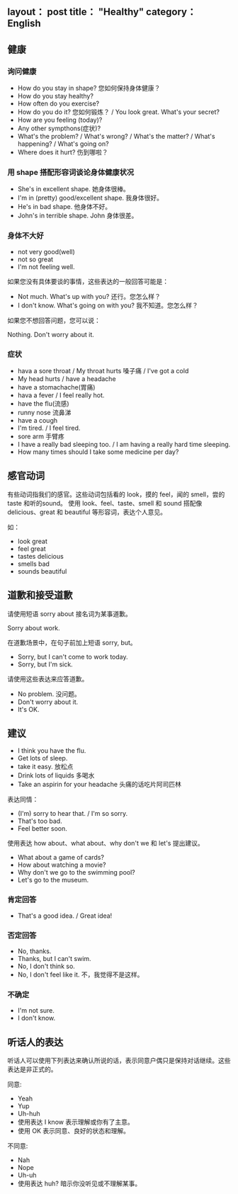 layout： post
title： "Healthy"
category： English
---

## 健康

### 询问健康

- How do you stay in shape?   您如何保持身体健康？
- How do you stay healthy?
- How often do you exercise?
- How do you do it? 您如何锻炼？ / You look great. What's your secret?
- How are you feeling (today)?
- Any other sympthons(症状)?
- What's the problem? / What's wrong? / What's the matter? / What's happening? / What's going on?
- Where does it hurt? 伤到哪啦？

### 用 shape 搭配形容词谈论身体健康状况

- She's in excellent shape.   她身体很棒。
- I'm in (pretty) good/excellent shape.  我身体很好。
- He's in bad shape.  他身体不好。
- John's in terrible shape.   John 身体很差。

### 身体不大好

- not very good(well)
- not so great
- I'm not feeling well.

如果您没有具体要谈的事情，这些表达的一般回答可能是：

- Not much. What's up with you? 还行。您怎么样？
- I don't know. What's going on with you? 我不知道。您怎么样？

如果您不想回答问题，您可以说：

Nothing. Don't worry about it.

### 症状

- hava a sore throat / My throat hurts 嗓子痛 / I've got a cold
- My head hurts / have a headache
- have a stomachache(胃痛)
- hava a fever / I feel really hot.
- have the flu(流感)
- runny nose 流鼻涕
- have a cough
- I'm tired. / I feel tired.
- sore arm 手臂疼
- I have a really bad sleeping too. / I am having a really hard time sleeping.
- How many times should I take some medicine per day?

## 感官动词

有些动词指我们的感官。这些动词包括看的 look，摸的 feel，闻的 smell，尝的 taste 和听的sound。 使用 look、feel、taste、smell 和 sound 搭配像delicious、great 和 beautiful 等形容词，表达个人意见。

如：

- look great
- feel great
- tastes delicious
- smells bad
- sounds beautiful

## 道歉和接受道歉

请使用短语 sorry about 接名词为某事道歉。

Sorry about work.

在道歉场景中，在句子前加上短语 sorry, but。

- Sorry, but I can't come to work today.
- Sorry, but I'm sick.


请使用这些表达来应答道歉。

- No problem. 没问题。
- Don't worry about it.
- It's OK.

## 建议

- I think you have the flu.
- Get lots of sleep.
- take it easy. 放松点
- Drink lots of liquids 多喝水
- Take an aspirin for your headache 头痛的话吃片阿司匹林

表达同情：

- (I'm) sorry to hear that. / I'm so sorry.
- That's too bad.
- Feel better soon.

使用表达 how about、what about、why don't we 和 let's 提出建议。

- What about a game of cards?
- How about watching a movie?
- Why don't we go to the swimming pool?
- Let's go to the museum.

### 肯定回答

- That's a good idea. / Great idea!

### 否定回答

- No, thanks.
- Thanks, but I can't swim.
- No, I don't think so.
- No, I don't feel like it. 不，我觉得不是这样。

### 不确定

- I'm not sure.
- I don't know.

## 听话人的表达

听话人可以使用下列表达来确认所说的话，表示同意户偶只是保持对话继续。这些表达是非正式的。

同意:

- Yeah
- Yup
- Uh-huh
- 使用表达 I know 表示理解或你有了主意。
- 使用 OK 表示同意、良好的状态和理解。

不同意:

- Nah
- Nope
- Uh-uh
- 使用表达 huh? 暗示你没听见或不理解某事。
